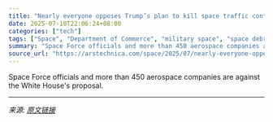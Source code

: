 ```yaml
---
title: "Nearly everyone opposes Trump’s plan to kill space traffic control program"
date: 2025-07-10T22:06:24+08:00
categories: ["tech"]
tags: ["Space", "Department of Commerce", "military space", "space debris", "space force", "space junk", "space policy"]
summary: "Space Force officials and more than 450 aerospace companies are against the White House's proposal."
source_url: "https://arstechnica.com/space/2025/07/nearly-everyone-opposes-trumps-plan-to-kill-space-traffic-control-program/"
---
```


Space Force officials and more than 450 aerospace companies are against the White House's proposal.

---

*来源: [原文链接](https://arstechnica.com/space/2025/07/nearly-everyone-opposes-trumps-plan-to-kill-space-traffic-control-program/)*
